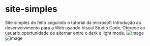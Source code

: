 # site-simples
Site simples do feito seguindo o tutorial da microsoft Introdução ao desenvolvimento para a Web usando Visual Studio Code.
Oferece ao usuario oportunidade de alternar entre o dark e light mode.
![image](https://github.com/tallysonaguiar/site-simples/assets/173567678/27510b1d-155a-4896-a22e-1a7322368d7a)
![image](https://github.com/tallysonaguiar/site-simples/assets/173567678/f435a7ba-4eb9-451f-9783-baba4e096562)
